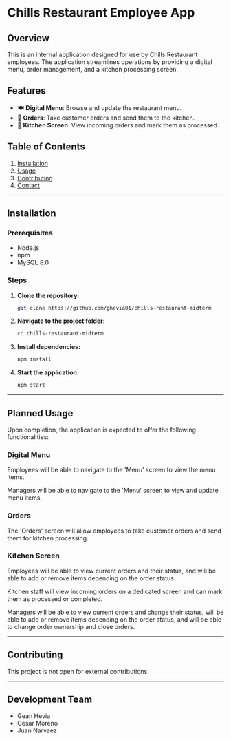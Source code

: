 # Chills Restaurant Employee App

## Overview

This is an internal application designed for use by Chills Restaurant employees. The application streamlines operations by providing a digital menu, order management, and a kitchen processing screen.

## Features

- 🍽 **Digital Menu**: Browse and update the restaurant menu.
- 🛒 **Orders**: Take customer orders and send them to the kitchen.
- 🍳 **Kitchen Screen**: View incoming orders and mark them as processed.

## Table of Contents

1. [Installation](#installation)
2. [Usage](#usage)
3. [Contributing](#contributing)
4. [Contact](#contact)

---

## Installation

### Prerequisites

- Node.js
- npm
- MySQL 8.0

### Steps

1. **Clone the repository:**
    ```bash
    git clone https://github.com/ghevia01/chills-restaurant-midterm
    ```

2. **Navigate to the project folder:**
    ```bash
    cd chills-restaurant-midterm
    ```

3. **Install dependencies:**
    ```bash
    npm install
    ```

4. **Start the application:**
    ```bash
    npm start
    ```

---


## Planned Usage

Upon completion, the application is expected to offer the following functionalities:

### Digital Menu

Employees will be able to navigate to the 'Menu' screen to view the menu items.

Managers will be able to navigate to the 'Menu' screen to view and update menu items.

### Orders

The 'Orders' screen will allow employees to take customer orders and send them for kitchen processing.

### Kitchen Screen

Employees will be able to view current orders and their status, and will be able to add or remove items depending on the order status.

Kitchen staff will view incoming orders on a dedicated screen and can mark them as processed or completed.

Managers will be able to view current orders and change their status, will be able to add or remove items depending on the order status, and will be able to change order ownership and close orders.

---

## Contributing

This project is not open for external contributions.

---

## Development Team

- Gean Hevia
- Cesar Moreno
- Juan Narvaez
